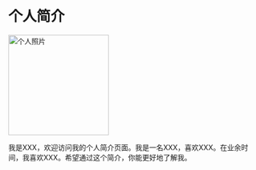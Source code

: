 <!DOCTYPE html>
<html lang="en">
<head>
    <meta charset="UTF-8">
    <meta name="viewport" content="width=device-width, initial-scale=1.0">
    <title>个人简介</title>
</head>
<body>
    <h1>个人简介</h1>
    <img src="profile-picture.jpg" alt="个人照片" width="200">
    <p>我是XXX，欢迎访问我的个人简介页面。我是一名XXX，喜欢XXX。在业余时间，我喜欢XXX。希望通过这个简介，你能更好地了解我。</p>
</body>
</html>


